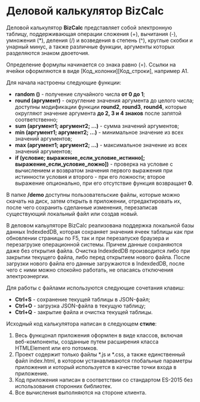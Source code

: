 # Деловой калькулятор BizCalc
Деловой калькулятор **BizCalc** представляет собой электронную таблицу, поддерживающая операции сложения (+), вычитания (-), умножения (*), деления (/) и возведения в степень (^), круглые скобки и унарный минус, а также различные функции, аргументы которых разделяются знаком двоеточия. 

Определение формулы начинается со знака равно (=). Ссылки на ячейки оформляются в виде [Код_колонки][Код_строки], например A1. 

Для начала настроены следующие функции:

* **random ()** - получение случайного числа **от 0 до 1**;
* **round (аргумент)** - округление значения аргумента до целого числа; доступны модификации функции **round2**, **round3**, **round4**, которые округляют значение аргумента **до 2, 3 и 4 знаков** после запятой соответственно;
* **sum (аргумент1; аргумент2; ...)** - сумма значений аргументов;
* **min (аргумент1; аргумент2; ...)** - минимальное значение из всех значений аргументов;
* **max (аргумент1; аргумент2; ...)** - максимальное значение из всех значений аргументов;
* **if (условие; выражение_если_условие_истинно[; выражение_если_условие_ложно])** - проверка на условие с вычислением и возвратом значения первого выражения при истинности условия и второго - при его ложности; второе выражение опционально, при его отсутствие функция возвращает **0**.

В папке **/demo** доступны пользовательские файлы, которые можно скачать на диск, затем открыть в приложении, отредактировать их, после чего сохранить сделанные изменения, перезаписав существующий локальный файл или создав новый. 

В деловом кальуляторе BizCalc реализована поддержка локальной базы данных IndexdedDB, которая сохраняет значения ячеек таблицы как при обновлении страницы по F5, так и при перезапуске браузера и перезагрузке операционной системы. Причем данные сохраняются даже без открытия файла. Очистка IndexdedDB производится либо при закрытии текущего файла, либо перед открытием нового файла. После загрузки нового файла его данные загружаются в IndexdedDB, после чего с ними можно спокойно работать, не опасаясь отключения электроэнергии.

Для работы с файлами используются следующие сочетания клавиш:
* **Ctrl+S** - сохранение текущей таблицы в JSON-файл;
* **Ctrl+O** - загрузка JSON-файла в текущую таблицу;
* **Ctrl+Q** - закрытие файла и очистка текущей таблицы.

Исходный код калькулятора написан в следующем **стиле**:
1. Весь функцонал приложения оформлен в виде классов, включая веб-компоненты, созданные путем расширения класса HTMLElement или его потомков.
2. Проект содержит только файлы *.js и *.css, а также единственный файл index.html, в котором устанавливаются глобальные параметры приложения и который используется в качестве точки входа в приложение. 
3. Код приложения написан в соответствии со стандартом ES-2015 без использования сторонних библиотек.
4. Все вычисления выполняются на стороне клиента.
